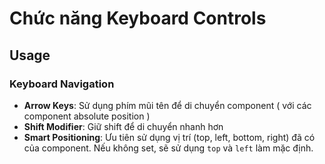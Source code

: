 # Chức năng Keyboard Controls

## Usage

### Keyboard Navigation

- **Arrow Keys**: Sử dụng phím mũi tên để di chuyển component ( với các component absolute position )
- **Shift Modifier**: Giữ shift để di chuyển nhanh hơn
- **Smart Positioning**: Ưu tiên sử dụng vị trí (top, left, bottom, right) đã có của component. Nếu không set, sẽ sử dụng `top` và `left` làm mặc định.
